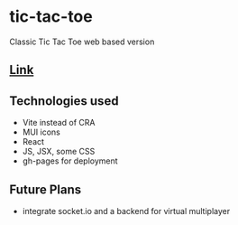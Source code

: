 # tic-tac-toe

Classic Tic Tac Toe web based version


## [Link](https://prince-thind.github.io/tic-tac-toe/)

## Technologies used

+ Vite instead of CRA
+ MUI icons
+ React
+ JS, JSX, some CSS
+ gh-pages for deployment

## Future Plans

+ integrate socket.io and a backend for virtual multiplayer